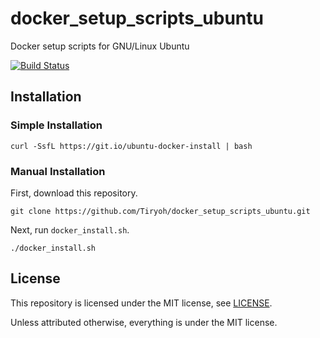 # docker_setup_scripts_ubuntu
Docker setup scripts for GNU/Linux Ubuntu

[![Build Status](https://travis-ci.org/Tiryoh/docker_setup_scripts_ubuntu.svg?branch=master)](https://travis-ci.org/Tiryoh/docker_setup_scripts_ubuntu)

## Installation

### Simple Installation

```
curl -SsfL https://git.io/ubuntu-docker-install | bash
```

### Manual Installation

First, download this repository.

```
git clone https://github.com/Tiryoh/docker_setup_scripts_ubuntu.git
```

Next, run `docker_install.sh`.

```
./docker_install.sh
```

## License

This repository is licensed under the MIT license, see [LICENSE]( ./LICENSE  ).

Unless attributed otherwise, everything is under the MIT license.

